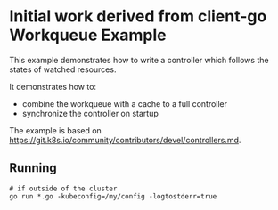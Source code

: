 # Initial work derived from client-go Workqueue Example

This example demonstrates how to write a controller which follows the states
of watched resources.

It demonstrates how to:
 * combine the workqueue with a cache to a full controller
 * synchronize the controller on startup

The example is based on https://git.k8s.io/community/contributors/devel/controllers.md.

## Running

```
# if outside of the cluster
go run *.go -kubeconfig=/my/config -logtostderr=true
```
